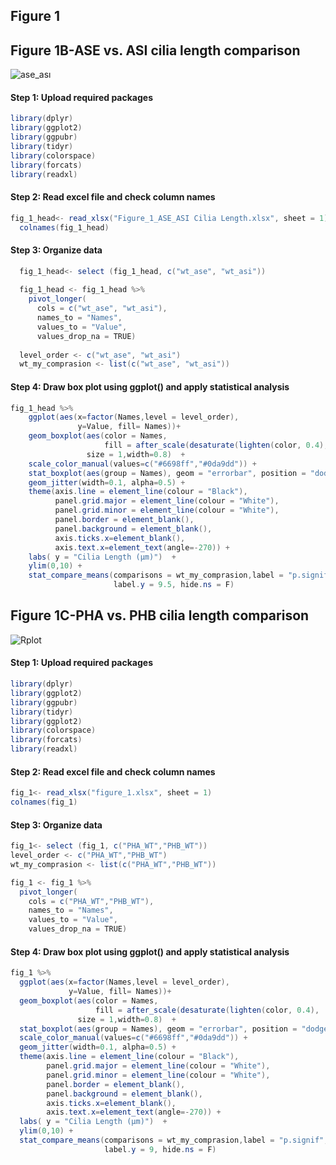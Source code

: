 
## Figure 1

## Figure 1B-ASE vs. ASI cilia length comparison 

![ase_ası](https://github.com/mervegulturan/BBSome-regulates-ARL13B-dependent-joint-elongation-of-two-distinct-cilia-in-C.-elegans/assets/96948625/eb828e6d-26d5-446b-b944-0f8573506670)

#### Step 1: Upload required packages

``` Java
library(dplyr)
library(ggplot2)
library(ggpubr)
library(tidyr)
library(colorspace)
library(forcats)
library(readxl)
```

#### Step 2: Read excel file and check column names

``` Java
fig_1_head<- read_xlsx("Figure_1_ASE_ASI Cilia Length.xlsx", sheet = 1)
  colnames(fig_1_head)
```

#### Step 3: Organize data

``` Java
  fig_1_head<- select (fig_1_head, c("wt_ase", "wt_asi"))
  
  fig_1_head <- fig_1_head %>%
    pivot_longer(
      cols = c("wt_ase", "wt_asi"),
      names_to = "Names", 
      values_to = "Value",
      values_drop_na = TRUE)
  
  level_order <- c("wt_ase", "wt_asi")
  wt_my_comprasion <- list(c("wt_ase", "wt_asi"))
```

#### Step 4: Draw box plot using ggplot() and apply statistical analysis

``` Java
fig_1_head %>%
    ggplot(aes(x=factor(Names,level = level_order), 
               y=Value, fill= Names))+
    geom_boxplot(aes(color = Names,
                     fill = after_scale(desaturate(lighten(color, 0.4), .3))),
                 size = 1,width=0.8)  +
    scale_color_manual(values=c("#6698ff","#0da9dd")) +
    stat_boxplot(aes(group = Names), geom = "errorbar", position = "dodge",width = 0.2, size = 0.5, col = "#660033") +
    geom_jitter(width=0.1, alpha=0.5) +
    theme(axis.line = element_line(colour = "Black"),
          panel.grid.major = element_line(colour = "White"),
          panel.grid.minor = element_line(colour = "White"),
          panel.border = element_blank(),
          panel.background = element_blank(),
          axis.ticks.x=element_blank(),
          axis.text.x=element_text(angle=-270)) +
    labs( y = "Cilia Length (µm)")  +
    ylim(0,10) +
    stat_compare_means(comparisons = wt_my_comprasion,label = "p.signif",
                       label.y = 9.5, hide.ns = F) 
```


## Figure 1C-PHA vs. PHB cilia length comparison 
![Rplot](https://github.com/mervegulturan/BBSome-regulates-ARL13B-dependent-joint-elongation-of-two-distinct-cilia-in-C.-elegans/assets/96948625/ecad92b4-690c-4de3-919f-396b2aaaf6b0)

#### Step 1: Upload required packages

``` Java
library(dplyr)
library(ggplot2)
library(ggpubr)
library(tidyr)
library(ggplot2)
library(colorspace)
library(forcats)
library(readxl)
```

#### Step 2: Read excel file and check column names

``` Java
fig_1<- read_xlsx("figure_1.xlsx", sheet = 1)
colnames(fig_1)
```

#### Step 3: Organize data

``` Java
fig_1<- select (fig_1, c("PHA_WT","PHB_WT"))
level_order <- c("PHA_WT","PHB_WT")
wt_my_comprasion <- list(c("PHA_WT","PHB_WT"))

fig_1 <- fig_1 %>%
  pivot_longer(
    cols = c("PHA_WT","PHB_WT"),
    names_to = "Names", 
    values_to = "Value",
    values_drop_na = TRUE)
```

#### Step 4: Draw box plot using ggplot() and apply statistical analysis

``` Java
fig_1 %>%
  ggplot(aes(x=factor(Names,level = level_order), 
             y=Value, fill= Names))+
  geom_boxplot(aes(color = Names,
                   fill = after_scale(desaturate(lighten(color, 0.4), .3))),
               size = 1,width=0.8)  +
  stat_boxplot(aes(group = Names), geom = "errorbar", position = "dodge",width = 0.2, size = 0.5, col = "#660033") +
  scale_color_manual(values=c("#6698ff","#0da9dd")) +
  geom_jitter(width=0.1, alpha=0.5) +
  theme(axis.line = element_line(colour = "Black"),
        panel.grid.major = element_line(colour = "White"),
        panel.grid.minor = element_line(colour = "White"),
        panel.border = element_blank(),
        panel.background = element_blank(),
        axis.ticks.x=element_blank(),
        axis.text.x=element_text(angle=-270)) +
  labs( y = "Cilia Length (µm)")  +
  ylim(0,10) +
  stat_compare_means(comparisons = wt_my_comprasion,label = "p.signif",
                     label.y = 9, hide.ns = F)
 ```                    
